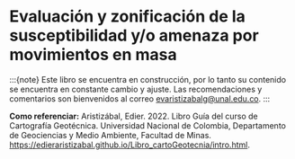 
# Evaluación y zonificación de la susceptibilidad y/o amenaza por movimientos en masa

:::{note}
Este libro se encuentra en construcción, por lo tanto su contenido se encuentra en constante cambio y ajuste. Las recomendaciones y comentarios son bienvenidos al correo evaristizabalg@unal.edu.co.
:::

**Como referenciar:** Aristizábal, Edier. 2022. Libro Guía del curso de Cartografía Geotécnica. Universidad Nacional de Colombia, Departamento de Geociencias y Medio Ambiente, Facultad de Minas. https://edieraristizabal.github.io/Libro_cartoGeotecnia/intro.html.


